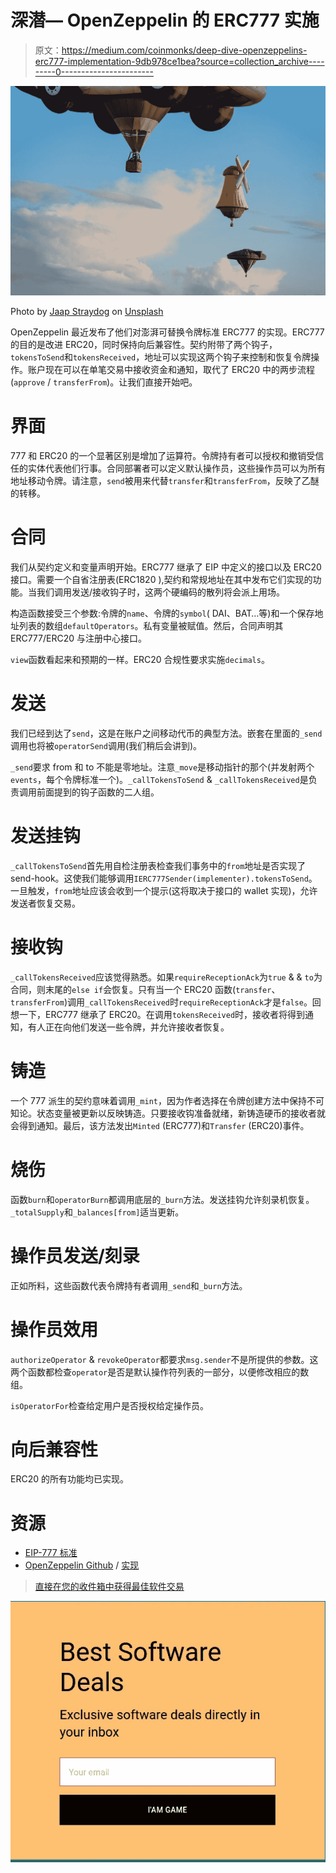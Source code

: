 # 深潜— OpenZeppelin 的 ERC777 实施

> 原文：<https://medium.com/coinmonks/deep-dive-openzeppelins-erc777-implementation-9db978ce1bea?source=collection_archive---------0----------------------->

![](img/41529661517706edb694283d2eb5b57e.png)

Photo by [Jaap Straydog](https://unsplash.com/@rifje?utm_source=medium&utm_medium=referral) on [Unsplash](https://unsplash.com?utm_source=medium&utm_medium=referral)

OpenZeppelin 最近发布了他们对澎湃可替换令牌标准 ERC777 的实现。ERC777 的目的是改进 ERC20，同时保持向后兼容性。契约附带了两个钩子，`tokensToSend`和`tokensReceived`，地址可以实现这两个钩子来控制和恢复令牌操作。账户现在可以在单笔交易中接收资金和通知，取代了 ERC20 中的两步流程(`approve` / `transferFrom`)。让我们直接开始吧。

# 界面

777 和 ERC20 的一个显著区别是增加了运算符。令牌持有者可以授权和撤销受信任的实体代表他们行事。合同部署者可以定义默认操作员，这些操作员可以为所有地址移动令牌。请注意，`send`被用来代替`transfer`和`transferFrom`，反映了乙醚的转移。

# 合同

我们从契约定义和变量声明开始。ERC777 继承了 EIP 中定义的接口以及 ERC20 接口。需要一个自省注册表(ERC1820 ),契约和常规地址在其中发布它们实现的功能。当我们调用发送/接收钩子时，这两个硬编码的散列将会派上用场。

构造函数接受三个参数:令牌的`name`、令牌的`symbol`( DAI、BAT…等)和一个保存地址列表的数组`defaultOperators`。私有变量被赋值。然后，合同声明其 ERC777/ERC20 与注册中心接口。

`view`函数看起来和预期的一样。ERC20 合规性要求实施`decimals`。

# 发送

我们已经到达了`send`，这是在账户之间移动代币的典型方法。嵌套在里面的`_send`调用也将被`operatorSend`调用(我们稍后会讲到)。

`_send`要求 from 和 to 不能是零地址。注意`_move`是移动指针的那个(并发射两个`events`，每个令牌标准一个)。`_callTokensToSend` & `_callTokensReceived`是负责调用前面提到的钩子函数的二人组。

# 发送挂钩

`_callTokensToSend`首先用自检注册表检查我们事务中的`from`地址是否实现了 send-hook。这使我们能够调用`IERC777Sender(implementer).tokensToSend`。一旦触发，`from`地址应该会收到一个提示(这将取决于接口的 wallet 实现)，允许发送者恢复交易。

# 接收钩

`_callTokensReceived`应该觉得熟悉。如果`requireReceptionAck`为`true` & & `to`为合同，则末尾的`else if`会恢复。只有当一个 ERC20 函数(`transfer`、`transferFrom`)调用`_callTokensReceived`时`requireReceptionAck`才是`false`。回想一下，ERC777 继承了 ERC20。在调用`tokensReceived`时，接收者将得到通知，有人正在向他们发送一些令牌，并允许接收者恢复。

# 铸造

一个 777 派生的契约意味着调用`_mint`，因为作者选择在令牌创建方法中保持不可知论。状态变量被更新以反映铸造。只要接收钩准备就绪，新铸造硬币的接收者就会得到通知。最后，该方法发出`Minted` (ERC777)和`Transfer` (ERC20)事件。

# 烧伤

函数`burn`和`operatorBurn`都调用底层的`_burn`方法。发送挂钩允许刻录机恢复。`_totalSupply`和`_balances[from]`适当更新。

# 操作员发送/刻录

正如所料，这些函数代表令牌持有者调用`_send`和`_burn`方法。

# 操作员效用

`authorizeOperator` & `revokeOperator`都要求`msg.sender`不是所提供的参数。这两个函数都检查`operator`是否是默认操作符列表的一部分，以便修改相应的数组。

`isOperatorFor`检查给定用户是否授权给定操作员。

# 向后兼容性

ERC20 的所有功能均已实现。

# 资源

*   [EIP-777 标准](https://eips.ethereum.org/EIPS/eip-777)
*   [OpenZeppelin Github](https://github.com/OpenZeppelin/openzeppelin-solidity) / [实现](https://github.com/OpenZeppelin/openzeppelin-solidity/tree/master/contracts/token/ERC777)

> [直接在您的收件箱中获得最佳软件交易](https://coincodecap.com/?utm_source=coinmonks)

[![](img/7c0b3dfdcbfea594cc0ae7d4f9bf6fcb.png)](https://coincodecap.com/?utm_source=coinmonks)